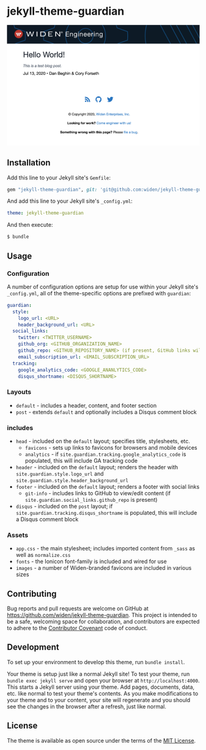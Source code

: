 # jekyll-theme-guardian

![jekyll-theme-guardian preview](/screenshot.png)

## Installation

Add this line to your Jekyll site's `Gemfile`:

```ruby
gem "jekyll-theme-guardian", git: 'git@github.com:widen/jekyll-theme-guardian.git', branch: "master"
```

And add this line to your Jekyll site's `_config.yml`:

```yaml
theme: jekyll-theme-guardian
```

And then execute:

```bash
$ bundle
```

## Usage

### Configuration

A number of configuration options are setup for use within your Jekyll site's `_config.yml`, all of the theme-specific options are prefixed with `guardian`:

```yaml
guardian:
  style:
    logo_url: <URL>
    header_background_url: <URL>
  social_links:
    twitter: <TWITTER_USERNAME>
    github_org: <GITHUB_ORGANIZATION_NAME>
    github_repo: <GITHUB_REPOSITORY_NAME> (if present, GitHub links will be rendered in the footer)
    email_subscription_url: <EMAIL_SUBSCRIPTION_URL>
  tracking:
    google_analytics_code: <GOOGLE_ANANLYTICS_CODE>
    disqus_shortname: <DISQUS_SHORTNAME>
```

### Layouts

* `default` - includes a header, content, and footer section
* `post` - extends `default` and optionally includes a Disqus comment block

### includes

* `head` - included on the `default` layout; specifies title, stylesheets, etc.
  * `favicons` - sets up links to favicons for browsers and mobile devices
  * `analytics` - if `site.guardian.tracking.google_analytics_code` is populated, this will include GA tracking code
* `header` - included on the `default` layout; renders the header with `site.guardian.style.logo_url` and `site.guardian.style.header_background_url`
* `footer` - included on the `default` layout; renders a footer with social links
  * `git-info` - includes links to GitHub to view/edit content (if `site.guardian.social_links.github_repo` is present)
* `disqus` - included on the `post` layout; if `site.guardian.tracking.disqus_shortname` is populated, this will include a Disqus comment block

### Assets

* `app.css` - the main stylesheet; includes imported content from `_sass` as well as `normalize.css`
* `fonts` - the Ionicon font-family is included and wired for use
* `images` - a number of Widen-branded favicons are included in various sizes

## Contributing

Bug reports and pull requests are welcome on GitHub at https://github.com/widen/jekyll-theme-guardian. This project is intended to be a safe, welcoming space for collaboration, and contributors are expected to adhere to the [Contributor Covenant](http://contributor-covenant.org) code of conduct.

## Development

To set up your environment to develop this theme, run `bundle install`.

Your theme is setup just like a normal Jekyll site! To test your theme, run `bundle exec jekyll serve` and open your browser at `http://localhost:4000`. This starts a Jekyll server using your theme. Add pages, documents, data, etc. like normal to test your theme's contents. As you make modifications to your theme and to your content, your site will regenerate and you should see the changes in the browser after a refresh, just like normal.

## License

The theme is available as open source under the terms of the [MIT License](https://opensource.org/licenses/MIT).
